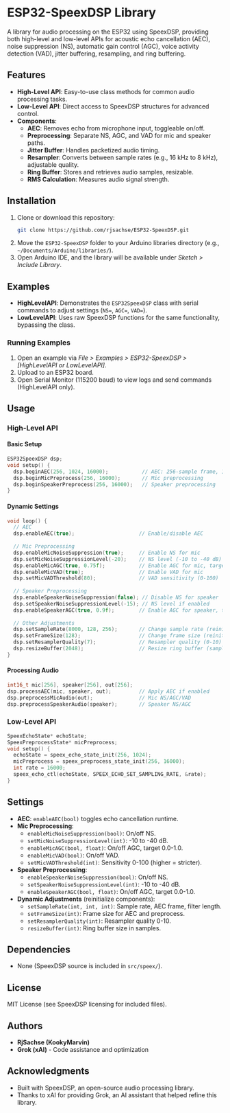 # ESP32-SpeexDSP Library 
 
A library for audio processing on the ESP32 using SpeexDSP, providing both high-level and low-level APIs for acoustic echo cancellation (AEC), noise suppression (NS), automatic gain control (AGC), voice activity detection (VAD), jitter buffering, resampling, and ring buffering. 
 
## Features 
- **High-Level API**: Easy-to-use class methods for common audio processing tasks. 
- **Low-Level API**: Direct access to SpeexDSP structures for advanced control. 
- **Components**: 
  - **AEC**: Removes echo from microphone input, toggleable on/off. 
  - **Preprocessing**: Separate NS, AGC, and VAD for mic and speaker paths. 
  - **Jitter Buffer**: Handles packetized audio timing. 
  - **Resampler**: Converts between sample rates (e.g., 16 kHz to 8 kHz), adjustable quality. 
  - **Ring Buffer**: Stores and retrieves audio samples, resizable. 
  - **RMS Calculation**: Measures audio signal strength. 
 
## Installation 
1. Clone or download this repository: 
   ```bash 
   git clone https://github.com/rjsachse/ESP32-SpeexDSP.git 
   ``` 
2. Move the `ESP32-SpeexDSP` folder to your Arduino libraries directory (e.g., `~/Documents/Arduino/libraries/`). 
3. Open Arduino IDE, and the library will be available under *Sketch > Include Library*. 
 
## Examples 
- **HighLevelAPI**: Demonstrates the `ESP32SpeexDSP` class with serial commands to adjust settings (`NS=`, `AGC=`, `VAD=`). 
- **LowLevelAPI**: Uses raw SpeexDSP functions for the same functionality, bypassing the class. 
 
### Running Examples 
1. Open an example via *File > Examples > ESP32-SpeexDSP > [HighLevelAPI or LowLevelAPI]*. 
2. Upload to an ESP32 board. 
3. Open Serial Monitor (115200 baud) to view logs and send commands (HighLevelAPI only). 
 
## Usage 
### High-Level API 
#### Basic Setup 
```cpp 
ESP32SpeexDSP dsp; 
void setup() { 
  dsp.beginAEC(256, 1024, 16000);           // AEC: 256-sample frame, 1024-sample filter 
  dsp.beginMicPreprocess(256, 16000);       // Mic preprocessing 
  dsp.beginSpeakerPreprocess(256, 16000);   // Speaker preprocessing 
} 
``` 
 
#### Dynamic Settings 
```cpp 
void loop() { 
  // AEC 
  dsp.enableAEC(true);                     // Enable/disable AEC 
 
  // Mic Preprocessing 
  dsp.enableMicNoiseSuppression(true);     // Enable NS for mic 
  dsp.setMicNoiseSuppressionLevel(-20);    // NS level (-10 to -40 dB) 
  dsp.enableMicAGC(true, 0.75f);           // Enable AGC for mic, target 75% 
  dsp.enableMicVAD(true);                  // Enable VAD for mic 
  dsp.setMicVADThreshold(80);              // VAD sensitivity (0-100) 
 
  // Speaker Preprocessing 
  dsp.enableSpeakerNoiseSuppression(false); // Disable NS for speaker 
  dsp.setSpeakerNoiseSuppressionLevel(-15); // NS level if enabled 
  dsp.enableSpeakerAGC(true, 0.9f);        // Enable AGC for speaker, target 90% 
 
  // Other Adjustments 
  dsp.setSampleRate(8000, 128, 256);       // Change sample rate (reinitializes) 
  dsp.setFrameSize(128);                   // Change frame size (reinitializes) 
  dsp.setResamplerQuality(7);              // Resampler quality (0-10) 
  dsp.resizeBuffer(2048);                  // Resize ring buffer (samples) 
} 
``` 
 
#### Processing Audio 
```cpp 
int16_t mic[256], speaker[256], out[256]; 
dsp.processAEC(mic, speaker, out);         // Apply AEC if enabled 
dsp.preprocessMicAudio(out);               // Mic NS/AGC/VAD 
dsp.preprocessSpeakerAudio(speaker);       // Speaker NS/AGC 
``` 
 
### Low-Level API 
```cpp 
SpeexEchoState* echoState; 
SpeexPreprocessState* micPreprocess; 
void setup() { 
  echoState = speex_echo_state_init(256, 1024); 
  micPreprocess = speex_preprocess_state_init(256, 16000); 
  int rate = 16000; 
  speex_echo_ctl(echoState, SPEEX_ECHO_SET_SAMPLING_RATE, &rate); 
} 
``` 
 
## Settings 
- **AEC**: `enableAEC(bool)` toggles echo cancellation runtime. 
- **Mic Preprocessing**: 
  - `enableMicNoiseSuppression(bool)`: On/off NS. 
  - `setMicNoiseSuppressionLevel(int)`: -10 to -40 dB. 
  - `enableMicAGC(bool, float)`: On/off AGC, target 0.0-1.0. 
  - `enableMicVAD(bool)`: On/off VAD. 
  - `setMicVADThreshold(int)`: Sensitivity 0-100 (higher = stricter). 
- **Speaker Preprocessing**: 
  - `enableSpeakerNoiseSuppression(bool)`: On/off NS. 
  - `setSpeakerNoiseSuppressionLevel(int)`: -10 to -40 dB. 
  - `enableSpeakerAGC(bool, float)`: On/off AGC, target 0.0-1.0. 
- **Dynamic Adjustments** (reinitialize components): 
  - `setSampleRate(int, int, int)`: Sample rate, AEC frame, filter length. 
  - `setFrameSize(int)`: Frame size for AEC and preprocess. 
  - `setResamplerQuality(int)`: Resampler quality 0-10. 
  - `resizeBuffer(int)`: Ring buffer size in samples. 
 
## Dependencies 
- None (SpeexDSP source is included in `src/speex/`). 
 
## License 
MIT License (see SpeexDSP licensing for included files). 
 
## Authors 
- **RjSachse (KookyMarvin)** 
- **Grok (xAI)** - Code assistance and optimization 
 
## Acknowledgments 
- Built with SpeexDSP, an open-source audio processing library. 
- Thanks to xAI for providing Grok, an AI assistant that helped refine this library. 
